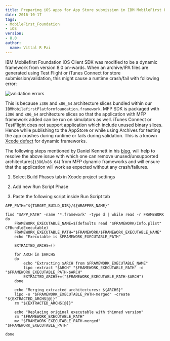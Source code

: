 ```yaml
---
title: Preparing iOS apps for App Store submission in IBM MobileFirst Foundation 8.0
date: 2016-10-17
tags:
- MobileFirst_Foundation
- iOS
version:
- 8.0
author: 
  name: Vittal R Pai
---
```

IBM Mobilefirst Foundation iOS Client SDK was modified to be a dynamic framework from version 8.0 on-wards. When an archive/IPA files are generated using Test Flight or iTunes Connect for store submission/validation, this might cause a runtime crash/fail with following error:

![validation errors]({{site.baseurl}}/assets/blog/2016-10-17-prepare-mfp-ios-for-store-submission/validation_fail.png)

This is because `i386` and `x86_64` architecture slices bundled within our `IBMMobilefirstPlatformfoundation.framework`. MFP SDK is packaged with `i386` and `x86_64` architecture slices so that the application with MFP framework added can be run on simulators as well. iTunes Connect or TestFlight does not support application which include unused binary slices. Hence while publishing to the AppStore or while using Archives for testing the app crashes during runtime or fails during validation. This is a known [Xcode defect](http://www.openradar.me/23681704) for dynamic frameworks. 


The following steps mentioned by Daniel Kennett in his [blog](http://ikennd.ac/blog/2015/02/stripping-unwanted-architectures-from-dynamic-libraries-in-xcode/), will help to resolve the above issue with which one can remove unused/unsupported architectures(`i386`/`x86_64`) from MFP dynamic frameworks and will ensure that the application will work as expected without any crash/failures.

1. Select Build Phases tab in Xcode project settings

2. Add new Run Script Phase

3. Paste the following script inside Run Script tab

```shell
APP_PATH="${TARGET_BUILD_DIR}/${WRAPPER_NAME}"

find "$APP_PATH" -name '*.framework' -type d | while read -r FRAMEWORK
do
    FRAMEWORK_EXECUTABLE_NAME=$(defaults read "$FRAMEWORK/Info.plist" CFBundleExecutable)
    FRAMEWORK_EXECUTABLE_PATH="$FRAMEWORK/$FRAMEWORK_EXECUTABLE_NAME"
    echo "Executable is $FRAMEWORK_EXECUTABLE_PATH"

    EXTRACTED_ARCHS=()

    for ARCH in $ARCHS
    do
        echo "Extracting $ARCH from $FRAMEWORK_EXECUTABLE_NAME"
        lipo -extract "$ARCH" "$FRAMEWORK_EXECUTABLE_PATH" -o "$FRAMEWORK_EXECUTABLE_PATH-$ARCH"
        EXTRACTED_ARCHS+=("$FRAMEWORK_EXECUTABLE_PATH-$ARCH")
    done

    echo "Merging extracted architectures: ${ARCHS}"
    lipo -o "$FRAMEWORK_EXECUTABLE_PATH-merged" -create "${EXTRACTED_ARCHS[@]}"
    rm "${EXTRACTED_ARCHS[@]}"

    echo "Replacing original executable with thinned version"
    rm "$FRAMEWORK_EXECUTABLE_PATH"
    mv "$FRAMEWORK_EXECUTABLE_PATH-merged" "$FRAMEWORK_EXECUTABLE_PATH"

done
```